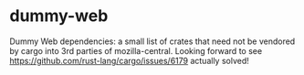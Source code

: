 # dummy-web

Dummy Web dependencies: a small list of crates that need not be vendored by cargo into 3rd parties of mozilla-central.
Looking forward to see https://github.com/rust-lang/cargo/issues/6179 actually solved!
